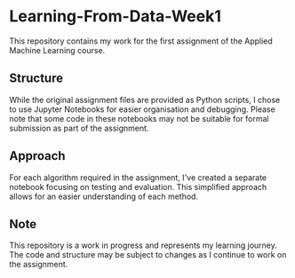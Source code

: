 # Learning-From-Data-Week1
This repository contains my work for the first assignment of the Applied Machine Learning course.

## Structure
While the original assignment files are provided as Python scripts, I chose to use Jupyter Notebooks for easier organisation and debugging. Please note that some code in these notebooks may not be suitable for formal submission as part of the assignment.

## Approach
For each algorithm required in the assignment, I've created a separate notebook focusing on testing and evaluation. This simplified approach allows for an easier understanding of each method.

## Note
This repository is a work in progress and represents my learning journey. The code and structure may be subject to changes as I continue to work on the assignment.
